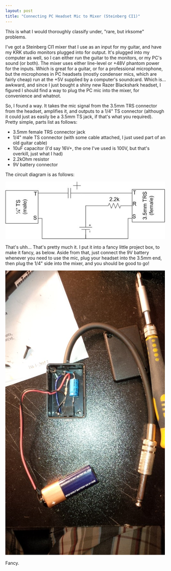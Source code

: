 ```yaml
---
layout: post
title: "Connecting PC Headset Mic to Mixer (Steinberg CI1)"
---
```


This is what I would thoroughly classify under, "rare, but irksome" problems.

I've got a Steinberg CI1 mixer that I use as an input for my guitar, and have my KRK studio monitors plugged into for output. It's plugged into my computer as well, so I can either run the guitar to the monitors, or my PC's sound (or both). The mixer uses either line-level or +48V phantom power for the inputs. Which is great for a guitar, or for a professional microphone, but the microphones in PC headsets (mostly condenser mics, which are fairly cheap) run at the +5V supplied by a computer's soundcard. Which is... awkward, and since I just bought a shiny new Razer Blackshark headset, I figured I should find a way to plug the PC mic into the mixer, for convenience and whatnot.

So, I found a way. It takes the mic signal from the 3.5mm TRS connector from the headset, amplifies it, and outputs to a 1/4" TS connector (although it could just as easily be a 3.5mm TS jack, if that's what you required). Pretty simple, parts list as follows:

* 3.5mm female TRS connector jack
* 1/4" male TS connector (with some cable attached, I just used part of an old guitar cable)
* 10uF capacitor (I'd say 16V+, the one I've used is 100V, but that's overkill, just what I had)
* 2.2kOhm resistor
* 9V battery connector

The circuit diagram is as follows:

![Circuit diagram for amp](/assets/images/PC-Headset-to-Mixer-Diagram.jpg)

That's uhh... That's pretty much it. I put it into a fancy little project box, to make it fancy, as below. Aside from that, just connect the 9V battery whenever you need to use the mic, plug your headset into the 3.5mm end, then plug the 1/4" side into the mixer, and you should be good to go!

![Picture of amp](/assets/images/PC-Headset-to-Mixer-Picture.jpg)

Fancy.
